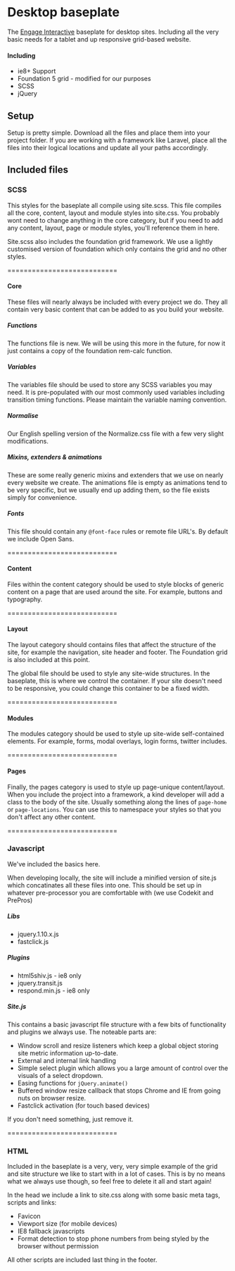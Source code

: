 Desktop baseplate
===========================

The [Engage Interactive](http://www.engageinteractive.co.uk/) baseplate for desktop sites. Including all the very basic needs for a tablet and up responsive grid-based website.

#### Including
 * ie8+ Support
 * Foundation 5 grid - modified for our purposes
 * SCSS
 * jQuery

## Setup

Setup is pretty simple. Download all the files and place them into your project folder. If you are working with a framework like Laravel, place all the files into their logical locations and update all your paths accordingly.

## Included files

### SCSS

This styles for the baseplate all compile using site.scss. This file compiles all the core, content, layout and module styles into site.css. You probably wont need to change anything in the core category, but if you need to add any content, layout, page or module styles, you'll reference them in here.

Site.scss also includes the foundation grid framework. We use a lightly customised version of foundation which only contains the grid and no other styles.

===========================

#### Core

These files will nearly always be included with every project we do. They all contain very basic content that can be added to as you build your website.

##### Functions

The functions file is new. We will be using this more in the future, for now it just contains a copy of the foundation rem-calc function.

##### Variables

The variables file should be used to store any SCSS variables you may need. It is pre-populated with our most commonly used variables including transition timing functions. Please maintain the variable naming convention.

##### Normalise

Our English spelling version of the Normalize.css file with a few very slight modifications.

##### Mixins, extenders & animations

These are some really generic mixins and extenders that we use on nearly every website we create. The animations file is empty as animations tend to be very specific, but we usually end up adding them, so the file exists simply for convenience.

##### Fonts

This file should contain any `@font-face` rules or remote file URL's. By default we include Open Sans.

===========================

#### Content

Files within the content category should be used to style blocks of generic content on a page that are used around the site. For example, buttons and typography.

===========================

#### Layout

The layout category should contains files that affect the structure of the site, for example the navigation, site header and footer. The Foundation grid is also included at this point.

The global file should be used to style any site-wide structures. In the baseplate, this is where we control the container. If your site doesn't need to be responsive, you could change this container to be a fixed width.

===========================

#### Modules

The modules category should be used to style up site-wide self-contained elements. For example, forms, modal overlays, login forms, twitter includes.

===========================

#### Pages

Finally, the pages category is used to style up page-unique content/layout. When you include the project into a framework, a kind developer will add a class to the body of the site. Usually something along the lines of `page-home` or `page-locations`. You can use this to namespace your styles so that you don't affect any other content.

===========================

### Javascript

We've included the basics here.

When developing locally, the site will include a minified version of site.js which concatinates all these files into one. This should be set up in whatever pre-processor you are comfortable with (we use Codekit and PrePros)

##### Libs
 * jquery.1.10.x.js
 * fastclick.js

##### Plugins
 * html5shiv.js - ie8 only
 * jquery.transit.js
 * respond.min.js - ie8 only

##### Site.js

This contains a basic javascript file structure with a few bits of functionality and plugins we always use. The noteable parts are:
 * Window scroll and resize listeners which keep a global object storing site metric information up-to-date.
 * External and internal link handling
 * Simple select plugin which allows you a large amount of control over the visuals of a select dropdown.
 * Easing functions for `jQuery.animate()`
 * Buffered window resize callback that stops Chrome and IE from going nuts on browser resize.
 * Fastclick activation (for touch based devices)

If you don't need something, just remove it.

===========================

### HTML

Included in the baseplate is a very, very, very simple example of the grid and site structure we like to start with in a lot of cases. This is by no means what we always use though, so feel free to delete it all and start again!

In the head we include a link to site.css along with some basic meta tags, scripts and links:
 * Favicon
 * Viewport size (for mobile devices)
 * IE8 fallback javascripts
 * Format detection to stop phone numbers from being styled by the browser without permission

 All other scripts are included last thing in the footer.